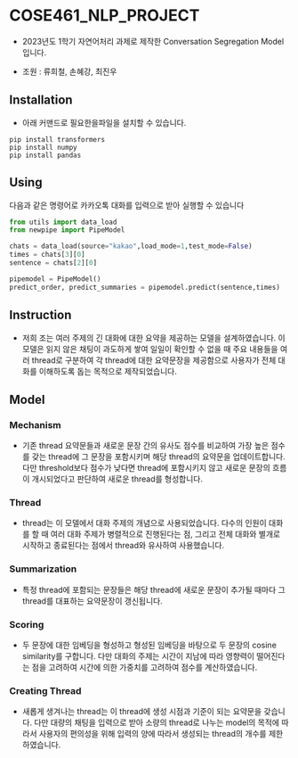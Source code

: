 # COSE461_NLP_PROJECT

- 2023년도 1학기 자연어처리 과제로 제작한 Conversation Segregation Model입니다.

- 조원 : 류희철, 손혜강, 최진우

## Installation

- 아래 커맨드로 필요한을파일을 설치할 수 있습니다.

```
pip install transformers
pip install numpy
pip install pandas
```

## Using

다음과 같은 명령어로 카카오톡 대화를 입력으로 받아 실행할 수 있습니다
```Python
from utils import data_load
from newpipe import PipeModel

chats = data_load(source="kakao",load_mode=1,test_mode=False)
times = chats[3][0]
sentence = chats[2][0]

pipemodel = PipeModel()
predict_order, predict_summaries = pipemodel.predict(sentence,times)
```
    

## Instruction

- 저희 조는 여러 주제의 긴 대화에 대한 요약을 제공하는 모델을 설계하였습니다. 이 모델은 읽지 않은 채팅이 과도하게 쌓여 일일이 확인할 수 없을 때 주요 내용들을 여러 thread로 구분하여 각
thread에 대한 요약문장을 제공함으로 사용자가 전체 대화를 이해하도록 돕는 목적으로 제작되었습니다.


## Model

### Mechanism

- 기존 thread 요약문들과 새로운 문장 간의 유사도 점수를 비교하여 가장 높은 점수를 갖는 thread에 그 문장을 포함시키며 해당 thread의 요약문을 업데이트합니다. 다만 threshold보다 점수가 낮다면 thread에 포함시키지 않고 새로운 문장의 흐름이 개시되었다고 판단하여 새로운 thread를 형성합니다.

### Thread

 - thread는 이 모델에서 대화 주제의 개념으로 사용되었습니다. 다수의 인원이 대화를 할 때 여러 대화 주제가 병렬적으로 진행된다는 점, 그리고 전체 대화와 별개로 시작하고 종료된다는 점에서 thread와 유사하여 사용했습니다.

### Summarization

- 특정 thread에 포함되는 문장들은 해당 thread에 새로운 문장이 추가될 때마다 그 thread를 대표하는 요약문장이 갱신됩니다.

### Scoring

- 두 문장에 대한 임베딩을 형성하고 형성된 임베딩을 바탕으로 두 문장의 cosine similarity를 구합니다. 다만 대화의 주제는 시간이 지남에 따라 영향력이 떨어진다는 점을 고려하여 시간에 의한 가중치를 고려하여 점수를 계산하였습니다.

### Creating Thread

- 새롭게 생겨나는 thread는 이 thread에 생성 시점과 기준이 되는 요약문을 갖습니다. 다만 대량의 채팅을 입력으로 받아 소량의 thread로 나누는 model의 목적에 따라서 사용자의 편의성을 위해 입력의 양에 따라서 생성되는 thread의 개수를 제한하였습니다.
